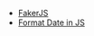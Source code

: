 - [FakerJS](https://www.npmjs.com/package/@faker-js/faker)
- [Format Date in JS](https://www.freecodecamp.org/news/how-to-format-dates-in-javascript/)